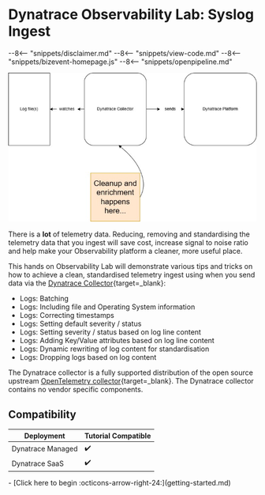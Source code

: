 # Dynatrace Observability Lab: Syslog Ingest

--8<-- "snippets/disclaimer.md"
--8<-- "snippets/view-code.md"
--8<-- "snippets/bizevent-homepage.js"
--8<-- "snippets/openpipeline.md"

![scenario architecture](images/demo-opentelemetry-cleanup-architecture.jpg)

There is a **lot** of telemetry data. Reducing, removing and standardising the telemetry data that you ingest will save cost, increase signal to noise ratio and help make your Observability platform a cleaner, more useful place.

This hands on Observability Lab will demonstrate various tips and tricks on how to achieve a clean, standardised telemetry ingest using when you send data via the [Dynatrace Collector](https://docs.dynatrace.com/docs/ingest-from/opentelemetry/collector){target=_blank}:

* Logs: Batching
* Logs: Including file and Operating System information
* Logs: Correcting timestamps
* Logs: Setting default severity / status
* Logs: Setting severity / status based on log line content
* Logs: Adding Key/Value attributes based on log line content
* Logs: Dynamic rewriting of log content for standardisation
* Logs: Dropping logs based on log content

The Dynatrace collector is a fully supported distribution of the open source upstream [OpenTelemetry collector](https://opentelemetry.io/docs/collector/){target=_blank}. The Dynatrace collector contains no vendor specific components.

## Compatibility

| Deployment         | Tutorial Compatible |
|--------------------|---------------------|
| Dynatrace Managed  | ✔️                 |
| Dynatrace SaaS     | ✔️                 |

<div class="grid cards" markdown>
- [Click here to begin :octicons-arrow-right-24:](getting-started.md)
</div>
